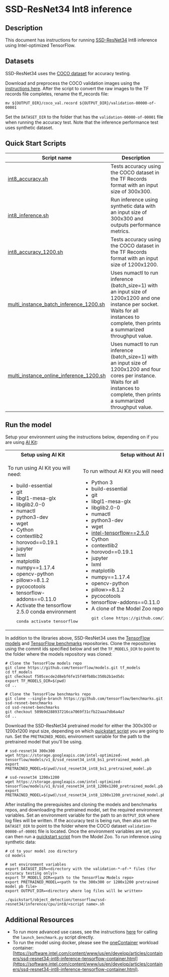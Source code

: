 <!--- 0. Title -->
# SSD-ResNet34 Int8 inference

<!-- 10. Description -->
## Description

This document has instructions for running
[SSD-ResNet34](https://arxiv.org/pdf/1512.02325.pdf) Int8 inference
using Intel-optimized TensorFlow.

<!--- 30. Datasets -->
## Datasets

SSD-ResNet34 uses the [COCO dataset](https://cocodataset.org) for accuracy
testing.

Download and preprocess the COCO validation images using the
[instructions here](/datasets/coco). After the script to convert the raw
images to the TF records file completes, rename the tf_records file:
```
mv ${OUTPUT_DIR}/coco_val.record ${OUTPUT_DIR}/validation-00000-of-00001
```

Set the `DATASET_DIR` to the folder that has the `validation-00000-of-00001`
file when running the accuracy test. Note that the inference performance
test uses synthetic dataset.

<!--- 40. Quick Start Scripts -->
## Quick Start Scripts

| Script name | Description |
|-------------|-------------|
| [int8_accuracy.sh](/quickstart/object_detection/tensorflow/ssd-resnet34/inference/cpu/int8/int8_accuracy.sh) | Tests accuracy using the COCO dataset in the TF Records format with an input size of 300x300. |
| [int8_inference.sh](/quickstart/object_detection/tensorflow/ssd-resnet34/inference/cpu/int8/int8_inference.sh) | Run inference using synthetic data with an input size of 300x300 and outputs performance metrics. |
| [int8_accuracy_1200.sh](/quickstart/object_detection/tensorflow/ssd-resnet34/inference/cpu/int8/int8_accuracy_1200.sh) | Tests accuracy using the COCO dataset in the TF Records format with an input size of 1200x1200. |
| [multi_instance_batch_inference_1200.sh](/quickstart/object_detection/tensorflow/ssd-resnet34/inference/cpu/int8/multi_instance_batch_inference_1200.sh) | Uses numactl to run inference (batch_size=1) with an input size of 1200x1200 and one instance per socket. Waits for all instances to complete, then prints a summarized throughput value. |
| [multi_instance_online_inference_1200.sh](/quickstart/object_detection/tensorflow/ssd-resnet34/inference/cpu/int8/multi_instance_online_inference_1200.sh) | Uses numactl to run inference (batch_size=1) with an input size of 1200x1200 and four cores per instance. Waits for all instances to complete, then prints a summarized throughput value. |

<!--- 50. AI Kit -->
## Run the model

Setup your environment using the instructions below, depending on if you are
using [AI Kit](/docs/general/tensorflow/AIKit.md):

<table>
  <tr>
    <th>Setup using AI Kit</th>
    <th>Setup without AI Kit</th>
  </tr>
  <tr>
    <td>
      <p>To run using AI Kit you will need:</p>
      <ul>
        <li>build-essential
        <li>git
        <li>libgl1-mesa-glx
        <li>libglib2.0-0
        <li>numactl
        <li>python3-dev
        <li>wget
        <li>Cython
        <li>contextlib2
        <li>horovod==0.19.1
        <li>jupyter
        <li>lxml
        <li>matplotlib
        <li>numpy==1.17.4
        <li>opencv-python
        <li>pillow>=8.1.2
        <li>pycocotools
        <li>tensorflow-addons==0.11.0
        <li>Activate the tensorflow 2.5.0 conda environment
        <pre>conda activate tensorflow</pre>
      </ul>
    </td>
    <td>
      <p>To run without AI Kit you will need:</p>
      <ul>
        <li>Python 3
        <li>build-essential
        <li>git
        <li>libgl1-mesa-glx
        <li>libglib2.0-0
        <li>numactl
        <li>python3-dev
        <li>wget
        <li><a href="https://pypi.org/project/intel-tensorflow/">intel-tensorflow==2.5.0</a>
        <li>Cython
        <li>contextlib2
        <li>horovod==0.19.1
        <li>jupyter
        <li>lxml
        <li>matplotlib
        <li>numpy==1.17.4
        <li>opencv-python
        <li>pillow>=8.1.2
        <li>pycocotools
        <li>tensorflow-addons==0.11.0
        <li>A clone of the Model Zoo repo<br />
        <pre>git clone https://github.com/IntelAI/models.git</pre>
      </ul>
    </td>
  </tr>
</table>

In addition to the libraries above, SSD-ResNet34 uses the
[TensorFlow models](https://github.com/tensorflow/models) and
[TensorFlow benchmarks](https://github.com/tensorflow/benchmarks)
repositories. Clone the repositories using the commit ids specified
below and set the `TF_MODELS_DIR` to point to the folder where the models
repository was cloned:
```
# Clone the TensorFlow models repo
git clone https://github.com/tensorflow/models.git tf_models
cd tf_models
git checkout f505cecde2d8ebf6fe15f40fb8bc350b2b1ed5dc
export TF_MODELS_DIR=$(pwd)
cd ..

# Clone the TensorFlow benchmarks repo
git clone --single-branch https://github.com/tensorflow/benchmarks.git ssd-resnet-benchmarks
cd ssd-resnet-benchmarks
git checkout 509b9d288937216ca7069f31cfb22aaa7db6a4a7
cd ..
```

Download the SSD-ResNet34 pretrained model for either the 300x300 or 1200x1200
input size, depending on which [quickstart script](#quick-start-scripts) you are
going to run. Set the `PRETRAINED_MODEL` environment variable for the path to the
pretrained model that you'll be using.
```
# ssd-resnet34 300x300
wget https://storage.googleapis.com/intel-optimized-tensorflow/models/v1_8/ssd_resnet34_int8_bs1_pretrained_model.pb
export PRETRAINED_MODEL=$(pwd)/ssd_resnet34_int8_bs1_pretrained_model.pb

# ssd-resnet34 1200x1200
wget https://storage.googleapis.com/intel-optimized-tensorflow/models/v1_8/ssd_resnet34_int8_1200x1200_pretrained_model.pb
export PRETRAINED_MODEL=$(pwd)/ssd_resnet34_int8_1200x1200_pretrained_model.pb
```

After installing the prerequisites and cloning the models and benchmarks
repos, and downloading the pretrained model, set the required environment
variables. Set an environment variable for the path to an `OUTPUT_DIR`
where log files will be written. If the accuracy test is being run, then
also set the `DATASET_DIR` to point to the folder where the COCO dataset
`validation-00000-of-00001` file is located.  Once the environment variables
are set, you can then run a [quickstart script](#quick-start-scripts) from the
Model Zoo.
To run inference using synthetic data:
```
# cd to your model zoo directory
cd models

# set environment variables
export DATASET_DIR=<directory with the validation-*-of-* files (for accuracy testing only)>
export TF_MODELS_DIR=<path to the TensorFlow Models repo>
export PRETRAINED_MODEL=<path to the 300x300 or 1200x1200 pretrained model pb file>
export OUTPUT_DIR=<directory where log files will be written>

./quickstart/object_detection/tensorflow/ssd-resnet34/inference/cpu/int8/<script name>.sh
```
<!--- 90. Resource Links-->
## Additional Resources

* To run more advanced use cases, see the instructions [here](Advanced.md)
  for calling the `launch_benchmark.py` script directly.
* To run the model using docker, please see the [oneContainer](http://software.intel.com/containers)
  workload container:<br />
  [https://software.intel.com/content/www/us/en/develop/articles/containers/ssd-resnet34-int8-inference-tensorflow-container.html](https://software.intel.com/content/www/us/en/develop/articles/containers/ssd-resnet34-int8-inference-tensorflow-container.html).

